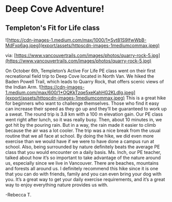 # Deep Cove Adventure!

## Templeton's Fit for Life class

![https://cdn-images-1.medium.com/max/1000/1*Svt81S9IfwWbB-MdFxp6ag.jpeg](export/assets/httpscdn-images-1mediumcommax.jpeg)

via: [https://www.vancouvertrails.com/images/photos/quarry-rock-5.jpg](https://www.vancouvertrails.com/images/photos/quarry-rock-5.jpg)

On October 6th, Templeton’s Active For Life PE class went on their first recreational field trip to Deep Cove located in North Van. We hiked the Baden Powell Trail, which leads to Quarry Rock, that offers scenic views of the Indian Arm. ![https://cdn-images-1.medium.com/max/600/1*OQKkTzqe5xeKahHG2KLdIg.jpeg](export/assets/httpscdn-images-1mediumcommax.jpeg) This is a great hike for beginners who want to challenge themselves. Those who find it easy can increase their speed as they go up and they’ll be guaranteed to work up a sweat. The round trip is 3.8 km with a 100 m elevation gain. Our PE class went right after lunch, so it was really busy. Then, about 10 minutes in, we got hit by the pouring rain. But in a way, the rain made it easier to climb because the air was a lot cooler. The trip was a nice break from the usual routine that we all face at school. By doing the hike, we did even more exercise than we would have if we were to have done a campus run at school. Also, being surrounded by nature definitely beats the average PE class that you would encounter on a daily basis. Ms. Inch, our PE teacher, talked about how it’s so important to take advantage of the nature around us, especially since we live in Vancouver. There are beaches, mountains and forests all around us. I definitely recommend this hike since it is one that you can do with friends, family and you can even bring your dog with you. It’s a great way to get your daily exercise requirements, and it’s a great way to enjoy everything nature provides us with.

-Rebecca T.
